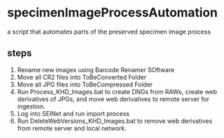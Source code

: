 # specimenImageProcessAutomation
a script that automates parts of the preserved specimen image process

## steps

1. Rename new images using Barcode Renamer SOftware
2. Move all CR2 files into ToBeConverted Folder
3. Move all JPG files into ToBeCompressed Folder
4. Run Process_KHD_Images.bat to create DNGs from RAWs, create web derivatives of JPGs, and move web derivatives to remote server for ingestion.
5. Log into SEINet and run import process
6. Run DeleteWebVersions_KHD_Images.bat to remove web derivatives from remote server and local network.


